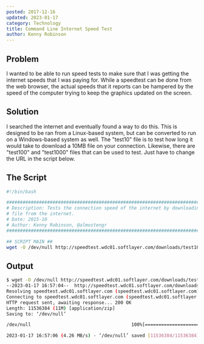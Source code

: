```yaml
---
posted: 2017-12-16
updated: 2023-01-17
category: Technology
title: Command Line Internet Speed Test
author: Kenny Robinson
---
```


## Problem

I wanted to be able to run speed tests to make sure that I was getting the internet speeds that 
I was paying for. While a speedtest can be done from the web browser, the actual speeds that it reports 
can be hampered by the speed of the computer trying to keep the graphics updated on the screen.

## Solution

I searched the internet and eventually found a way to do this. This is designed to be ran from a Linux-based
system, but can be converted to run on a Windows-based system as well.  The "test10" file is to test 
how long it would take to download a 10MB file on your connection. Likewise, there are "test100" and 
"test1000" files that can be used to test. Just have to change the URL in the script below.

## The Script

```bash
#!/bin/bash

################################################################################
# Description: Tests the connection speed of the internet by downloading a 10 MB
# file from the internet.
# Date: 2015-10
# Author: Kenny Robinson, @almostengr
################################################################################

## SCRIPT MAIN ##
wget -O /dev/null http://speedtest.wdc01.softlayer.com/downloads/test10.zip
```

## Output

```bash
$ wget -O /dev/null http://speedtest.wdc01.softlayer.com/downloads/test10.zip
--2023-01-17 16:57:04--  http://speedtest.wdc01.softlayer.com/downloads/test10.zip
Resolving speedtest.wdc01.softlayer.com (speedtest.wdc01.softlayer.com)... 169.54.48.218, 2607:f0d0:3006:154::3
Connecting to speedtest.wdc01.softlayer.com (speedtest.wdc01.softlayer.com)|169.54.48.218|:80... connected.
HTTP request sent, awaiting response... 200 OK
Length: 11536384 (11M) [application/zip]
Saving to: ‘/dev/null’

/dev/null                                     100%[================================================================================================>]  11.00M  4.26MB/s    in 2.6s    

2023-01-17 16:57:06 (4.26 MB/s) - ‘/dev/null’ saved [11536384/11536384]
```
